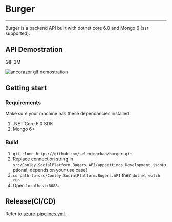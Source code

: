 # Burger

---

Burger is a backend API built with dotnet core 6.0 and Mongo 6 (ssr supported).

## API Demostration

GIF 3M

![ancorazor gif demostration](https://s2.ax1x.com/2019/06/28/ZMxQs0.gif)


## Getting start

### Requirements

Make sure your machine has these dependancies installed.

1. .NET Core 6.0 SDK
2. Mongo 6+

### Build

1. `git clone https://github.com/seleningchan/burger.git`
2. Replace connection string in `src/Conley.SocialPlatform.Bugers.API/appsettings.Development.json`(optional, depends on your use case)
3. `cd path-to-src/Conley.SocialPlatform.Bugers.API` then `dotnet watch run`
4. Open `localhost:8088`.

## Release(CI/CD)

Refer to [azure-pipelines.yml](https://github.com/siegrainwong/ancorazor/blob/master/azure-pipelines.yml).

